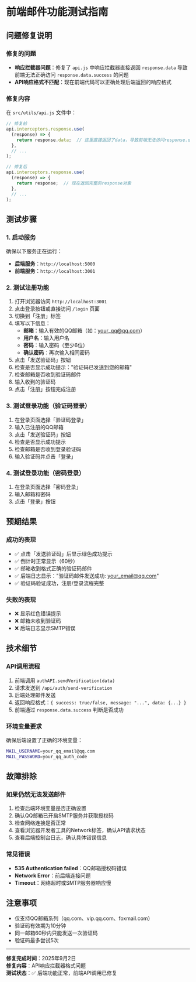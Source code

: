 # 前端邮件功能测试指南

## 问题修复说明

### 修复的问题
- **响应拦截器问题**：修复了 `api.js` 中响应拦截器直接返回 `response.data` 导致前端无法正确访问 `response.data.success` 的问题
- **API响应格式不匹配**：现在前端代码可以正确处理后端返回的响应格式

### 修复内容
在 `src/utils/api.js` 文件中：
```javascript
// 修复前
api.interceptors.response.use(
  (response) => {
    return response.data;  // 这里直接返回了data，导致前端无法访问response.data.success
  },
  // ...
);

// 修复后
api.interceptors.response.use(
  (response) => {
    return response;  // 现在返回完整的response对象
  },
  // ...
);
```

## 测试步骤

### 1. 启动服务
确保以下服务正在运行：
- **后端服务**：`http://localhost:5000`
- **前端服务**：`http://localhost:3001`

### 2. 测试注册功能
1. 打开浏览器访问 `http://localhost:3001`
2. 点击登录按钮或直接访问 `/login` 页面
3. 切换到「注册」标签
4. 填写以下信息：
   - **邮箱**：输入有效的QQ邮箱（如：your_qq@qq.com）
   - **用户名**：输入用户名
   - **密码**：输入密码（至少6位）
   - **确认密码**：再次输入相同密码
5. 点击「发送验证码」按钮
6. 检查是否显示成功提示："验证码已发送到您的邮箱"
7. 检查邮箱是否收到验证码邮件
8. 输入收到的验证码
9. 点击「注册」按钮完成注册

### 3. 测试登录功能（验证码登录）
1. 在登录页面选择「验证码登录」
2. 输入已注册的QQ邮箱
3. 点击「发送验证码」按钮
4. 检查是否显示成功提示
5. 检查邮箱是否收到登录验证码
6. 输入验证码并点击「登录」

### 4. 测试登录功能（密码登录）
1. 在登录页面选择「密码登录」
2. 输入邮箱和密码
3. 点击「登录」按钮

## 预期结果

### 成功的表现
- ✅ 点击「发送验证码」后显示绿色成功提示
- ✅ 倒计时正常显示（60秒）
- ✅ 邮箱收到格式正确的验证码邮件
- ✅ 后端日志显示："验证码邮件发送成功: your_email@qq.com"
- ✅ 验证码验证成功，注册/登录流程完整

### 失败的表现
- ❌ 显示红色错误提示
- ❌ 邮箱未收到验证码
- ❌ 后端日志显示SMTP错误

## 技术细节

### API调用流程
1. 前端调用 `authAPI.sendVerification(data)`
2. 请求发送到 `/api/auth/send-verification`
3. 后端处理邮件发送
4. 返回响应格式：`{ success: true/false, message: "...", data: {...} }`
5. 前端通过 `response.data.success` 判断是否成功

### 环境变量要求
确保后端设置了正确的环境变量：
```bash
MAIL_USERNAME=your_qq_email@qq.com
MAIL_PASSWORD=your_qq_auth_code
```

## 故障排除

### 如果仍然无法发送邮件
1. 检查后端环境变量是否正确设置
2. 确认QQ邮箱已开启SMTP服务并获取授权码
3. 检查网络连接是否正常
4. 查看浏览器开发者工具的Network标签，确认API请求状态
5. 查看后端控制台日志，确认具体错误信息

### 常见错误
- **535 Authentication failed**：QQ邮箱授权码错误
- **Network Error**：前后端连接问题
- **Timeout**：网络超时或SMTP服务器响应慢

## 注意事项
- 仅支持QQ邮箱系列（qq.com、vip.qq.com、foxmail.com）
- 验证码有效期为10分钟
- 同一邮箱60秒内只能发送一次验证码
- 验证码最多尝试5次

---

**修复完成时间**：2025年9月2日  
**修复内容**：API响应拦截器格式问题  
**测试状态**：✅ 后端功能正常，前端API调用已修复
